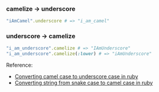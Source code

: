 ### camelize -> underscore

```ruby
"iAmCamel".underscore # => "i_am_camel"
```

### underscore -> camelize

```ruby
"i_am_underscore".camelize # => "IAmUnderscore"
"i_am_underscore".camelize(:lower) # => "iAmUnderscore"
```

Reference: 

- [Converting camel case to underscore case in ruby](http://stackoverflow.com/questions/1509915/converting-camel-case-to-underscore-case-in-ruby)
- [Converting string from snake case to camel case in ruby](http://stackoverflow.com/questions/9524457/converting-string-from-snake-case-to-camel-case-in-ruby)